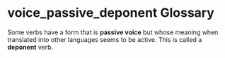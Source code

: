 # voice_passive_deponent Glossary
Some verbs have a form that is **passive voice** but whose meaning when translated into other languages seems to be active. This is called a **deponent** verb.
